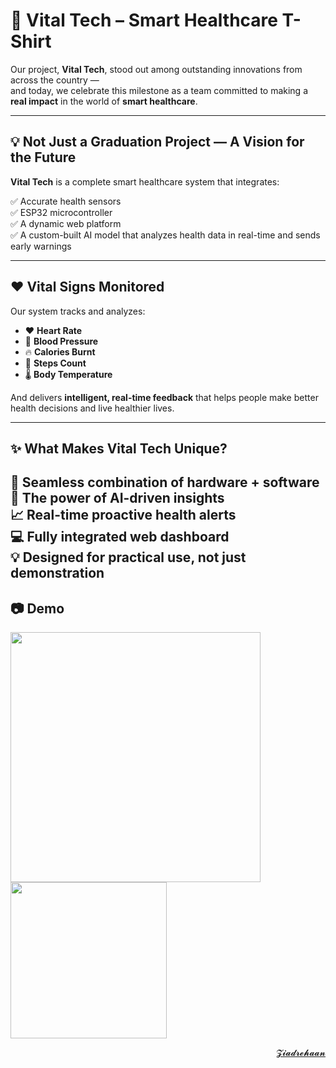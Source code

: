 # 👕 Vital Tech – Smart Healthcare T-Shirt

Our project, **Vital Tech**, stood out among outstanding innovations from across the country —  
and today, we celebrate this milestone as a team committed to making a **real impact** in the world of **smart healthcare**.

---

## 💡 Not Just a Graduation Project — A Vision for the Future

**Vital Tech** is a complete smart healthcare system that integrates:

✅ Accurate health sensors  
✅ ESP32 microcontroller  
✅ A dynamic web platform  
✅ A custom-built AI model that analyzes health data in real-time and sends early warnings

---

## ❤️ Vital Signs Monitored

Our system tracks and analyzes:

- ❤️ **Heart Rate**  
- 💉 **Blood Pressure**  
- 🔥 **Calories Burnt**  
- 🥾 **Steps Count**  
- 🌡 **Body Temperature**

And delivers **intelligent, real-time feedback** that helps people make better health decisions and live healthier lives.

---

## ✨ What Makes Vital Tech Unique?

🔗 Seamless combination of **hardware + software**  
🧠 The power of **AI-driven insights**  
📈 Real-time **proactive health alerts**  
💻 Fully integrated web dashboard  
💡 Designed for **practical use**, not just demonstration
---
## 📷 Demo
 <img src="https://i.postimg.cc/9Qd2pQyJ/image.png" width="400" />  <img src="https://i.postimg.cc/vBk8KSTz/image.png" width="250" />
  
<div align="right">
<a href="mailto:zezorehan938@gmail.com">𝓩𝓲𝓪𝓭𝓻𝓮𝓱𝓪𝓪𝓷</a>  

</div>

